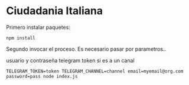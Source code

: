 # Ciudadania Italiana

Primero instalar paquetes:

``` npm install ```

Segundo invocar el proceso.
Es necesario pasar por parametros..

 usuario y contraseña
 telegram token si es a un canal

``` TELEGRAM_TOKEN=token TELEGRAM_CHANNEL=channel email=myemail@org.com password=pass node index.js ```